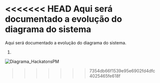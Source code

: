 <<<<<<< HEAD
Aqui será documentado a evolução do diagrama do sistema
=======
Aqui será documentado a evolução do diagrama do sistema.

01.
![Diagrama_HackatonsPM](https://github.com/user-attachments/assets/91143887-11c0-43d5-ab05-1be7e4800b60)
>>>>>>> 7354db66f1539e95e6902fd4dfc4025465fe618f

